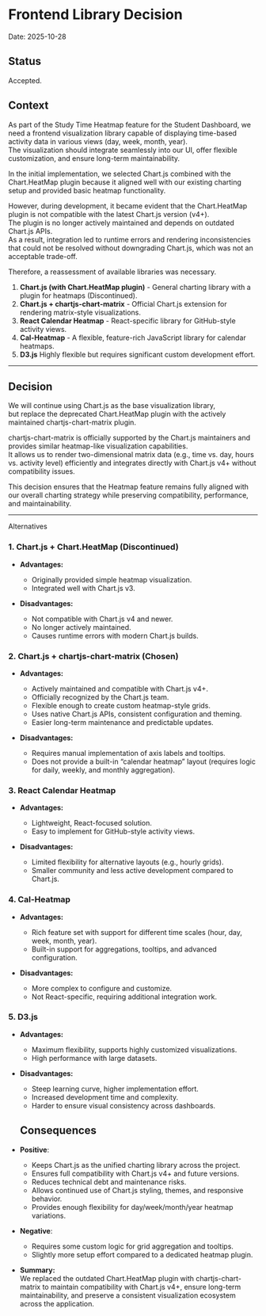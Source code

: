 # Frontend Library Decision

Date: 2025-10-28

## Status

Accepted.

## Context

As part of the Study Time Heatmap feature for the Student Dashboard, we need a frontend visualization library capable of displaying time-based activity data in various views (day, week, month, year).  
The visualization should integrate seamlessly into our UI, offer flexible customization, and ensure long-term maintainability.

In the initial implementation, we selected Chart.js combined with the Chart.HeatMap plugin because it aligned well with our existing charting setup and provided basic heatmap functionality.

However, during development, it became evident that the Chart.HeatMap plugin is not compatible with the latest Chart.js version (v4+).  
The plugin is no longer actively maintained and depends on outdated Chart.js APIs.  
As a result, integration led to runtime errors and rendering inconsistencies that could not be resolved without downgrading Chart.js, which was not an acceptable trade-off.

Therefore, a reassessment of available libraries was necessary.


1. **Chart.js (with Chart.HeatMap plugin)** - General charting library with a plugin for heatmaps (Discontinued).
2. **Chart.js + chartjs-chart-matrix** - Official Chart.js extension for rendering matrix-style visualizations.
3. **React Calendar Heatmap** - React-specific library for GitHub-style activity views.
4. **Cal-Heatmap** - A flexible, feature-rich JavaScript library for calendar heatmaps.
5. **D3.js** Highly flexible but requires significant custom development effort.


---

## Decision

We will continue using Chart.js as the base visualization library,  
but replace the deprecated Chart.HeatMap plugin with the actively maintained chartjs-chart-matrix plugin.

chartjs-chart-matrix is officially supported by the Chart.js maintainers and provides similar heatmap-like visualization capabilities.  
It allows us to render two-dimensional matrix data (e.g., time vs. day, hours vs. activity level) efficiently and integrates directly with Chart.js v4+ without compatibility issues.

This decision ensures that the Heatmap feature remains fully aligned with our overall charting strategy while preserving compatibility, performance, and maintainability.


---

Alternatives

### 1. Chart.js + Chart.HeatMap (Discontinued)

* **Advantages:**

  * Originally provided simple heatmap visualization.
  * Integrated well with Chart.js v3.
* **Disadvantages:**

  * Not compatible with Chart.js v4 and newer.
  * No longer actively maintained.
  * Causes runtime errors with modern Chart.js builds.

### 2. Chart.js + chartjs-chart-matrix (Chosen)

* **Advantages:**

  * Actively maintained and compatible with Chart.js v4+.
  * Officially recognized by the Chart.js team.
  * Flexible enough to create custom heatmap-style grids.
  * Uses native Chart.js APIs, consistent configuration and theming.
  * Easier long-term maintenance and predictable updates.
* **Disadvantages:**

  * Requires manual implementation of axis labels and tooltips.
  * Does not provide a built-in “calendar heatmap” layout (requires logic for daily, weekly, and monthly aggregation).



### 3. React Calendar Heatmap

* **Advantages:**

  * Lightweight, React-focused solution.
  * Easy to implement for GitHub-style activity views.
* **Disadvantages:**

  * Limited flexibility for alternative layouts (e.g., hourly grids).
  * Smaller community and less active development compared to Chart.js.

### 4. Cal-Heatmap

* **Advantages:**

  * Rich feature set with support for different time scales (hour, day, week, month, year).
  * Built-in support for aggregations, tooltips, and advanced configuration.
* **Disadvantages:**

  * More complex to configure and customize.
  * Not React-specific, requiring additional integration work.

### 5. D3.js

* **Advantages:**

  * Maximum flexibility, supports highly customized visualizations.
  * High performance with large datasets.
* **Disadvantages:**

  * Steep learning curve, higher implementation effort.
  * Increased development time and complexity.
  * Harder to ensure visual consistency across dashboards.

  ## Consequences

* **Positive**:
  * Keeps Chart.js as the unified charting library across the project.
  * Ensures full compatibility with Chart.js v4+ and future versions.
  * Reduces technical debt and maintenance risks.
  * Allows continued use of Chart.js styling, themes, and responsive behavior.
  * Provides enough flexibility for day/week/month/year heatmap variations.

* **Negative**:
  * Requires some custom logic for grid aggregation and tooltips.
  * Slightly more setup effort compared to a dedicated heatmap plugin.
  
  
* **Summary:**  
We replaced the outdated Chart.HeatMap plugin with chartjs-chart-matrix to maintain compatibility with Chart.js v4+, ensure long-term maintainability, and preserve a consistent visualization ecosystem across the application.